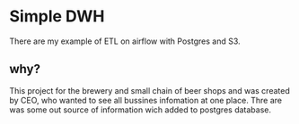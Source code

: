 # Simple DWH
There are my example of ETL on airflow with Postgres and S3.





## why?
This project for the brewery and small chain of beer shops and was created by CEO, who wanted to see all bussines infomation at one place. Thre are was some out source of information wich added to postgres database.
